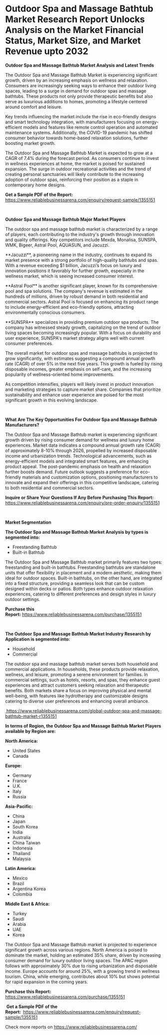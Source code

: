 <p><h1>Outdoor Spa and Massage Bathtub Market Research Report Unlocks Analysis on the Market Financial Status, Market Size, and Market Revenue upto 2032</h1></p><p><strong>Outdoor Spa and Massage Bathtub Market Analysis and Latest Trends</strong></p>
<p><p>The Outdoor Spa and Massage Bathtub Market is experiencing significant growth, driven by an increasing emphasis on wellness and relaxation. Consumers are increasingly seeking ways to enhance their outdoor living spaces, leading to a surge in demand for outdoor spas and massage bathtubs. These products not only provide therapeutic benefits but also serve as luxurious additions to homes, promoting a lifestyle centered around comfort and leisure.</p><p>Key trends influencing the market include the rise in eco-friendly designs and smart technology integration, with manufacturers focusing on energy-efficient models and features like remote control operation and automated maintenance systems. Additionally, the COVID-19 pandemic has shifted consumer behavior towards home-based relaxation solutions, further boosting market growth. </p><p>The Outdoor Spa and Massage Bathtub Market is expected to grow at a CAGR of 7.4% during the forecast period. As consumers continue to invest in wellness experiences at home, the market is poised for sustained expansion. The surge in outdoor recreational activities and the trend of creating personal sanctuaries will likely contribute to the increasing adoption of outdoor spas, reinforcing their position as a staple in contemporary home designs.</p></p>
<p><strong>Get a Sample PDF of the Report:&nbsp;</strong> <a href="https://www.reliablebusinessarena.com/enquiry/request-sample/1355151?utm_campaign=2206&utm_medium=2&utm_source=Github&utm_content=ia&utm_term=05042025&utm_id=outdoor-spa-and-massage-bathtub">https://www.reliablebusinessarena.com/enquiry/request-sample/1355151</a></p>
<p>&nbsp;</p>
<p><strong>Outdoor Spa and Massage Bathtub Major Market Players</strong></p>
<p><p>The outdoor spa and massage bathtub market is characterized by a range of players, each contributing to the industry's growth through innovation and quality offerings. Key competitors include Mexda, Monalisa, SUNSPA, WMK, Bigeer, Astral Pool, AQUASUN, and Jacuzzi. </p><p>**Jacuzzi**, a pioneering name in the industry, continues to expand its market presence with a strong portfolio of high-quality bathtubs and spas. With a revenue exceeding $1 billion, Jacuzzi’s focus on luxury and innovation positions it favorably for further growth, especially in the wellness market, which is seeing increased consumer interest.</p><p>**Astral Pool** is another significant player, known for its comprehensive pool and spa solutions. The company's revenue is estimated in the hundreds of millions, driven by robust demand in both residential and commercial sectors. Astral Pool is focused on enhancing its product range to include energy-efficient and eco-friendly options, attracting environmentally conscious consumers.</p><p>**SUNSPA** specializes in providing premium outdoor spa products. The company has witnessed steady growth, capitalizing on the trend of outdoor living spaces becoming increasingly popular. With a focus on durability and user experience, SUNSPA's market strategy aligns well with current consumer preferences.</p><p>The overall market for outdoor spas and massage bathtubs is projected to grow significantly, with estimates suggesting a compound annual growth rate (CAGR) of over 5% in the next five years. This growth is fueled by rising disposable incomes, greater emphasis on self-care, and the increasing popularity of wellness-oriented home improvements.</p><p>As competition intensifies, players will likely invest in product innovation and marketing strategies to capture market share. Companies that prioritize sustainability and enhance user experience are poised for the most significant growth in this evolving landscape.</p></p>
<p>&nbsp;</p>
<p><strong>What Are The Key Opportunities For Outdoor Spa and Massage Bathtub Manufacturers?</strong></p>
<p><p>The Outdoor Spa and Massage Bathtub market is experiencing significant growth driven by rising consumer demand for wellness and luxury home experiences. Market data indicates a compound annual growth rate (CAGR) of approximately 8-10% through 2026, propelled by increased disposable income and urbanization trends. Technological advancements, such as energy-efficient models and integrated smart features, are enhancing product appeal. The post-pandemic emphasis on health and relaxation further boosts demand. Future outlook suggests a preference for eco-friendly materials and customization options, positioning manufacturers to innovate and expand their offerings in this competitive landscape, catering to both residential and commercial sectors.</p></p>
<p><strong>Inquire or Share Your Questions If Any Before Purchasing This Report:</strong> <a href="https://www.reliablebusinessarena.com/enquiry/pre-order-enquiry/1355151?utm_campaign=2206&utm_medium=2&utm_source=Github&utm_content=ia&utm_term=05042025&utm_id=outdoor-spa-and-massage-bathtub">https://www.reliablebusinessarena.com/enquiry/pre-order-enquiry/1355151</a></p>
<p>&nbsp;</p>
<p><strong>Market Segmentation</strong></p>
<p><strong>The Outdoor Spa and Massage Bathtub Market Analysis by types is segmented into:</strong></p>
<p><ul><li>Freestanding Bathtub</li><li>Built-in Bathtub</li></ul></p>
<p><p>The Outdoor Spa and Massage Bathtub market primarily features two types: freestanding and built-in bathtubs. Freestanding bathtubs are standalone units that offer flexibility in placement and a modern aesthetic, making them ideal for outdoor spaces. Built-in bathtubs, on the other hand, are integrated into a fixed structure, providing a seamless look that can be custom designed within decks or patios. Both types enhance outdoor relaxation experiences, catering to different preferences and design styles in luxury outdoor settings.</p></p>
<p><strong>Purchase this Report:&nbsp;</strong><a href="https://www.reliablebusinessarena.com/purchase/1355151?utm_campaign=2206&utm_medium=2&utm_source=Github&utm_content=ia&utm_term=05042025&utm_id=outdoor-spa-and-massage-bathtub">https://www.reliablebusinessarena.com/purchase/1355151</a></p>
<p>&nbsp;</p>
<p><strong>The Outdoor Spa and Massage Bathtub Market Industry Research by Application is segmented into:</strong></p>
<p><ul><li>Household</li><li>Commercial</li></ul></p>
<p><p>The outdoor spa and massage bathtub market serves both household and commercial applications. In households, these products provide relaxation, wellness, and leisure, promoting a serene environment for families. In commercial settings, such as hotels, resorts, and spas, they enhance guest experiences and attract customers seeking relaxation and therapeutic benefits. Both markets share a focus on improving physical and mental well-being, with features like hydrotherapy and customizable designs catering to diverse user preferences and enhancing overall ambiance.</p></p>
<p><a href="https://www.reliablebusinessarena.com/global-outdoor-spa-and-massage-bathtub-market-r1355151?utm_campaign=2206&utm_medium=2&utm_source=Github&utm_content=ia&utm_term=05042025&utm_id=outdoor-spa-and-massage-bathtub">&nbsp;https://www.reliablebusinessarena.com/global-outdoor-spa-and-massage-bathtub-market-r1355151</a></p>
<p><strong>In terms of Region, the Outdoor Spa and Massage Bathtub Market Players available by Region are:</strong></p>
<p>
    <p> <strong> North America: </strong>
        <ul>
            <li>United States</li>
            <li>Canada</li>
        </ul>
        </p> 
    <p> <strong> Europe: </strong>
        <ul>
            <li>Germany</li>
            <li>France</li>
            <li>U.K.</li>
            <li>Italy</li>
            <li>Russia</li>
        </ul>
        </p> 
    <p> <strong> Asia-Pacific: </strong>
        <ul>
            <li>China</li>
            <li>Japan</li>
            <li>South Korea</li>
            <li>India</li>
            <li>Australia</li>
            <li>China Taiwan</li>
            <li>Indonesia</li>
            <li>Thailand</li>
            <li>Malaysia</li>
        </ul>
        </p> 
    <p> <strong> Latin America: </strong>
        <ul>
            <li>Mexico</li>
            <li>Brazil</li>
            <li>Argentina Korea</li>
            <li>Colombia</li>
        </ul>
        </p> 
    <p> <strong> Middle East & Africa: </strong>
        <ul>
            <li>Turkey</li>
            <li>Saudi</li>
            <li>Arabia</li>
            <li>UAE</li>
            <li>Korea</li>
        </ul>
    </p>
    </p>
<p><p>The Outdoor Spa and Massage Bathtub market is projected to experience significant growth across various regions. North America is poised to dominate the market, holding an estimated 35% share, driven by increasing consumer demand for luxury outdoor living spaces. The APAC region follows with approximately 30% due to rising urbanization and disposable income. Europe accounts for around 25%, with a growing trend in wellness tourism. China, while emerging, contributes about 10% but shows potential for rapid expansion in the coming years.</p></p>
<p><strong>Purchase this Report: </strong><a href="https://www.reliablebusinessarena.com/purchase/1355151?utm_campaign=2206&utm_medium=2&utm_source=Github&utm_content=ia&utm_term=05042025&utm_id=outdoor-spa-and-massage-bathtub">https://www.reliablebusinessarena.com/purchase/1355151</a></p>
<p>&nbsp;<strong>Get a Sample PDF of the Report:&nbsp;&nbsp;</strong><a href="https://www.reliablebusinessarena.com/enquiry/request-sample/1355151?utm_campaign=2206&utm_medium=2&utm_source=Github&utm_content=ia&utm_term=05042025&utm_id=outdoor-spa-and-massage-bathtub">https://www.reliablebusinessarena.com/enquiry/request-sample/1355151</a></p>
<p><strong></strong></p>
<p>Check more reports on <a href="https://www.reliablebusinessarena.com/?utm_campaign=2206&utm_medium=2&utm_source=Github&utm_content=ia&utm_term=05042025&utm_id=outdoor-spa-and-massage-bathtub">https://www.reliablebusinessarena.com/</a></p>